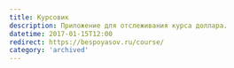 ```yaml
---
title: Курсовик
description: Приложение для отслеживания курса доллара.
datetime: 2017-01-15T12:00
redirect: https://bespoyasov.ru/course/
category: 'archived'
---
```

